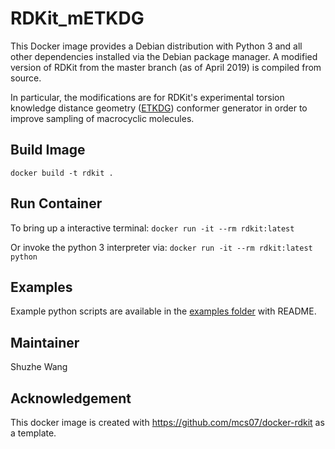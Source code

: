 # RDKit_mETKDG

This Docker image provides a Debian distribution with Python 3 and all other dependencies installed via the Debian package manager. A modified version of RDKit from the master branch (as of April 2019) is compiled from source.

In particular, the modifications are for RDKit's experimental torsion knowledge distance geometry ([ETKDG](https://pubs.acs.org/doi/abs/10.1021/acs.jcim.5b00654)) conformer generator in order to improve sampling of macrocyclic molecules.

## Build Image
`docker build -t rdkit .`

## Run Container
To bring up a interactive terminal:
`docker run -it --rm rdkit:latest`

Or invoke the python 3 interpreter via:
`docker run -it --rm rdkit:latest python`

## Examples
Example python scripts are available in the [examples folder](./examples/) with README.


## Maintainer
Shuzhe Wang

## Acknowledgement
This docker image is created with https://github.com/mcs07/docker-rdkit as a template.
